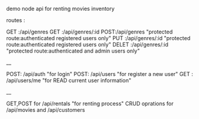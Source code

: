 demo node api for renting movies inventory

routes :

GET :/api/genres
GET :/api/genres/:id
POST:/api/genres "protected route:authenticated registered users only"
PUT :/api/genres/:id "protected route:authenticated registered users only"
DELET :/api/genres/:id "protected route:authenticated and admin users only"

\_\_

POST: /api/auth "for login"
POST: /api/users "for register a new user"
GET : /api/users/me "for READ current user information"

\_\_

GET,POST for /api/rentals "for renting process"
CRUD oprations for /api/movies and /api/customers
